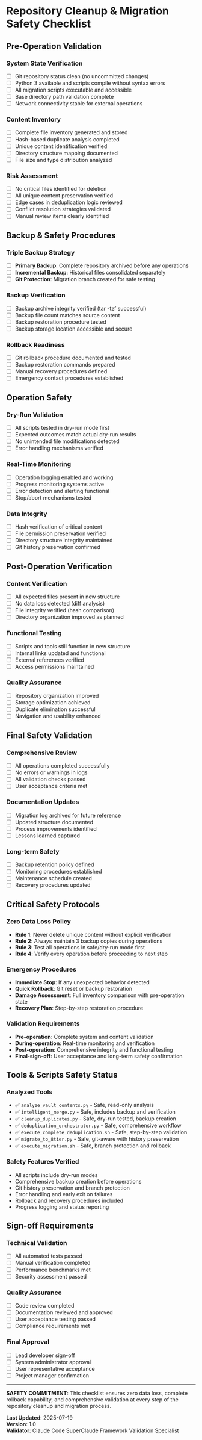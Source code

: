 # Repository Cleanup & Migration Safety Checklist

## Pre-Operation Validation

### System State Verification
- [ ] Git repository status clean (no uncommitted changes)
- [ ] Python 3 available and scripts compile without syntax errors
- [ ] All migration scripts executable and accessible
- [ ] Base directory path validation complete
- [ ] Network connectivity stable for external operations

### Content Inventory
- [ ] Complete file inventory generated and stored
- [ ] Hash-based duplicate analysis completed
- [ ] Unique content identification verified
- [ ] Directory structure mapping documented
- [ ] File size and type distribution analyzed

### Risk Assessment
- [ ] No critical files identified for deletion
- [ ] All unique content preservation verified
- [ ] Edge cases in deduplication logic reviewed
- [ ] Conflict resolution strategies validated
- [ ] Manual review items clearly identified

## Backup & Safety Procedures

### Triple Backup Strategy
- [ ] **Primary Backup**: Complete repository archived before any operations
- [ ] **Incremental Backup**: Historical files consolidated separately
- [ ] **Git Protection**: Migration branch created for safe testing

### Backup Verification
- [ ] Backup archive integrity verified (tar -tzf successful)
- [ ] Backup file count matches source content
- [ ] Backup restoration procedure tested
- [ ] Backup storage location accessible and secure

### Rollback Readiness
- [ ] Git rollback procedure documented and tested
- [ ] Backup restoration commands prepared
- [ ] Manual recovery procedures defined
- [ ] Emergency contact procedures established

## Operation Safety

### Dry-Run Validation
- [ ] All scripts tested in dry-run mode first
- [ ] Expected outcomes match actual dry-run results
- [ ] No unintended file modifications detected
- [ ] Error handling mechanisms verified

### Real-Time Monitoring
- [ ] Operation logging enabled and working
- [ ] Progress monitoring systems active
- [ ] Error detection and alerting functional
- [ ] Stop/abort mechanisms tested

### Data Integrity
- [ ] Hash verification of critical content
- [ ] File permission preservation verified
- [ ] Directory structure integrity maintained
- [ ] Git history preservation confirmed

## Post-Operation Verification

### Content Verification
- [ ] All expected files present in new structure
- [ ] No data loss detected (diff analysis)
- [ ] File integrity verified (hash comparison)
- [ ] Directory organization improved as planned

### Functional Testing
- [ ] Scripts and tools still function in new structure
- [ ] Internal links updated and functional
- [ ] External references verified
- [ ] Access permissions maintained

### Quality Assurance
- [ ] Repository organization improved
- [ ] Storage optimization achieved
- [ ] Duplicate elimination successful
- [ ] Navigation and usability enhanced

## Final Safety Validation

### Comprehensive Review
- [ ] All operations completed successfully
- [ ] No errors or warnings in logs
- [ ] All validation checks passed
- [ ] User acceptance criteria met

### Documentation Updates
- [ ] Migration log archived for future reference
- [ ] Updated structure documented
- [ ] Process improvements identified
- [ ] Lessons learned captured

### Long-term Safety
- [ ] Backup retention policy defined
- [ ] Monitoring procedures established
- [ ] Maintenance schedule created
- [ ] Recovery procedures updated

## Critical Safety Protocols

### Zero Data Loss Policy
- **Rule 1**: Never delete unique content without explicit verification
- **Rule 2**: Always maintain 3 backup copies during operations
- **Rule 3**: Test all operations in safe/dry-run mode first
- **Rule 4**: Verify every operation before proceeding to next step

### Emergency Procedures
- **Immediate Stop**: If any unexpected behavior detected
- **Quick Rollback**: Git reset or backup restoration
- **Damage Assessment**: Full inventory comparison with pre-operation state
- **Recovery Plan**: Step-by-step restoration procedure

### Validation Requirements
- **Pre-operation**: Complete system and content validation
- **During-operation**: Real-time monitoring and verification
- **Post-operation**: Comprehensive integrity and functional testing
- **Final-sign-off**: User acceptance and long-term safety confirmation

## Tools & Scripts Safety Status

### Analyzed Tools
- ✅ `analyze_vault_contents.py` - Safe, read-only analysis
- ✅ `intelligent_merge.py` - Safe, includes backup and verification
- ✅ `cleanup_duplicates.py` - Safe, dry-run tested, backup creation
- ✅ `deduplication_orchestrator.py` - Safe, comprehensive workflow
- ✅ `execute_complete_deduplication.sh` - Safe, step-by-step validation
- ✅ `migrate_to_8tier.py` - Safe, git-aware with history preservation
- ✅ `execute_migration.sh` - Safe, branch protection and rollback

### Safety Features Verified
- All scripts include dry-run modes
- Comprehensive backup creation before operations
- Git history preservation and branch protection
- Error handling and early exit on failures
- Rollback and recovery procedures included
- Progress logging and status reporting

## Sign-off Requirements

### Technical Validation
- [ ] All automated tests passed
- [ ] Manual verification completed
- [ ] Performance benchmarks met
- [ ] Security assessment passed

### Quality Assurance
- [ ] Code review completed
- [ ] Documentation reviewed and approved
- [ ] User acceptance testing passed
- [ ] Compliance requirements met

### Final Approval
- [ ] Lead developer sign-off
- [ ] System administrator approval
- [ ] User representative acceptance
- [ ] Project manager confirmation

---

**SAFETY COMMITMENT**: This checklist ensures zero data loss, complete rollback capability, and comprehensive validation at every step of the repository cleanup and migration process.

**Last Updated**: 2025-07-19  
**Version**: 1.0  
**Validator**: Claude Code SuperClaude Framework Validation Specialist